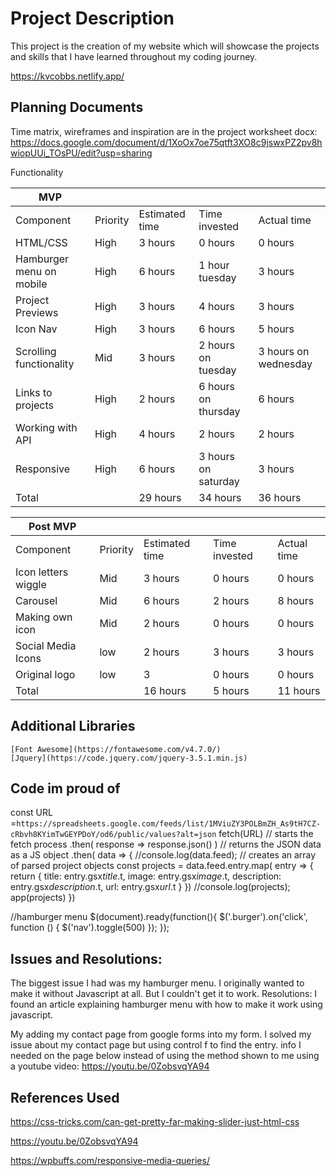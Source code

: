  # Project Description
This project is the creation of my website which will showcase the projects and skills that I have learned throughout my coding journey. 

https://kvcobbs.netlify.app/


## Planning Documents

Time matrix, wireframes and inspiration are in the project worksheet docx:
https://docs.google.com/document/d/1XoOx7oe75qtft3XO8c9jswxPZ2pv8hwiopUUi_TOsPU/edit?usp=sharing


Functionality

  MVP            |          |                |               |             |
|---------------------|----------|----------------|---------------|-------------|
| Component           | Priority | Estimated time | Time invested | Actual time |
| HTML/CSS                  | High     | 3 hours        | 0 hours       | 0 hours     |
| Hamburger menu on mobile | High | 6 hours  | 1 hour tuesday      | 3 hours              |
| Project Previews         | High | 3 hours  | 4 hours             | 3 hours              |
| Icon Nav                 | High | 3 hours  | 6 hours             | 5 hours              |
| Scrolling functionality  | Mid  | 3 hours  | 2 hours on tuesday  | 3 hours on wednesday |
| Links to projects        | High | 2 hours  | 6 hours on thursday | 6 hours              |
| Working with API         | High | 4 hours  | 2 hours             | 2 hours              |
| Responsive               | High | 6 hours  | 3 hours on saturday | 3 hours              |
| Total                    |      | 29 hours | 34 hours            | 36 hours             |








 Post MVP            |          |                |               |             |
|---------------------|----------|----------------|---------------|-------------|
| Component           | Priority | Estimated time | Time invested | Actual time |
| Icon letters wiggle | Mid      | 3 hours        | 0 hours       | 0 hours     |
| Carousel            | Mid      | 6 hours        | 2 hours       | 8 hours     |
| Making own icon     | Mid      | 2 hours        | 0 hours       | 0 hours     |
| Social Media Icons  | low      | 2 hours        | 3 hours       | 3 hours     |
| Original logo       | low      | 3              | 0 hours       | 0 hours     |
| Total               |          | 16 hours       | 5 hours       | 11 hours    |


## Additional Libraries
    [Font Awesome](https://fontawesome.com/v4.7.0/)
    [Jquery](https://code.jquery.com/jquery-3.5.1.min.js)

## Code im proud of
 
const URL =`https://spreadsheets.google.com/feeds/list/1MViuZY3POLBmZH_As9tH7CZ-cRbvh8KYimTwGEYPDoY/od6/public/values?alt=json`
  fetch(URL)  // starts the fetch process
    .then( response => response.json() )    // returns the JSON data as a JS object
    .then( data => {
      //console.log(data.feed);
      // creates an array of parsed project objects
      const projects = data.feed.entry.map( entry => {
        return {
           title: entry.gsx$title.$t,
           image: entry.gsx$image.$t,
           description: entry.gsx$description.$t,
           url: entry.gsx$url.$t
        }
      })
      //console.log(projects);
      app(projects)
    })




 //hamburger menu
    $(document).ready(function(){
      $('.burger').on('click',
      function () {
        $('nav').toggle(500)
      });
    });

## Issues and Resolutions:

The biggest issue I had was my hamburger menu. I originally wanted to make it without Javascript at all. But I couldn't get it to work. 
Resolutions: I found an article explaining hamburger menu with how to make it work using javascript. 

My adding my contact page from google forms into my form. 
I solved my issue about my contact page but using control f to find the entry. info I needed on the page below instead of using the method shown to me using a youtube video:
https://youtu.be/0ZobsvqYA94



## References Used

 https://css-tricks.com/can-get-pretty-far-making-slider-just-html-css

https://youtu.be/0ZobsvqYA94

https://wpbuffs.com/responsive-media-queries/




